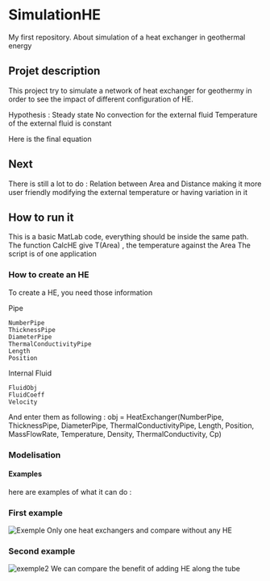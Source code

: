 # SimulationHE

 My first repository. About simulation of a heat exchanger in geothermal energy
 
 ## Projet description
 
 This project try to simulate a network of heat exchanger for geothermy in order to see the impact of different configuration of HE.
 
 Hypothesis :
 Steady state
 No convection for the external fluid
 Temperature of the external fluid is constant
 
 Here is the final equation
 
 
 ## Next
 
 There is still a lot to do :
 Relation between Area and Distance
 making it more user friendly
 modifying the external temperature or having variation in it
 
 ## How to run it
 
 This is a basic MatLab code, everything should be inside the same path.
 The function CalcHE give T(Area) , the temperature against the Area 
 The script is of one application
 
 ### How to create an HE
 
 To create a HE, you need those information
 
 Pipe
 
    NumberPipe
    ThicknessPipe
    DiameterPipe
    ThermalConductivityPipe
    Length
    Position
        
  Internal Fluid
  
    FluidObj
    FluidCoeff
    Velocity
        
 And enter them as following :
 obj = HeatExchanger(NumberPipe, ThicknessPipe, DiameterPipe, ThermalConductivityPipe, Length, Position, MassFlowRate, Temperature, Density, ThermalConductivity, Cp)
 
 ### Modelisation
 
 
 
 #### Examples
 
 here are examples of what it can do :
 
 ### First example
![Exemple](https://github.com/Youwannomax/SimulationHE/assets/107356192/639f86c1-c722-46f0-9b73-0e95ef99e9c6)
Only one heat exchangers and compare without any HE

 ### Second example
 
 ![exemple2](https://github.com/Youwannomax/SimulationHE/assets/107356192/18ffeef9-d180-4006-9ed6-302fcf8c38c4)
We can compare the benefit of adding HE along the tube


